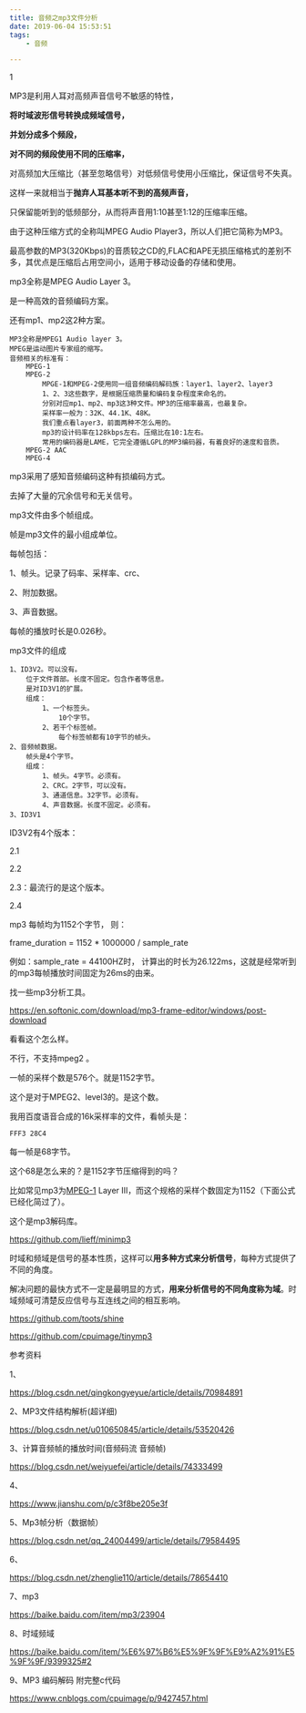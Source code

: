 ```yaml
---
title: 音频之mp3文件分析
date: 2019-06-04 15:53:51
tags:
	- 音频

---
```


1

MP3是利用人耳对高频声音信号不敏感的特性，

**将时域波形信号转换成频域信号，**

**并划分成多个频段，**

**对不同的频段使用不同的压缩率，**

对高频加大压缩比（甚至忽略信号）对低频信号使用小压缩比，保证信号不失真。

这样一来就相当于**抛弃人耳基本听不到的高频声音，**

只保留能听到的低频部分，从而将声音用1∶10甚至1∶12的压缩率压缩。

由于这种压缩方式的全称叫MPEG Audio Player3，所以人们把它简称为MP3。

最高参数的MP3(320Kbps)的音质较之CD的,FLAC和APE无损压缩格式的差别不多，其优点是压缩后占用空间小，适用于移动设备的存储和使用。



mp3全称是MPEG Audio Layer 3。

是一种高效的音频编码方案。

还有mp1、mp2这2种方案。

```
MP3全称是MPEG1 Audio layer 3。
MPEG是运动图片专家组的缩写。
音频相关的标准有：
	MPEG-1
	MPEG-2
		MPGE-1和MPEG-2使用同一组音频编码解码族：layer1、layer2、layer3
		1、2、3这些数字，是根据压缩质量和编码复杂程度来命名的。
		分别对应mp1、mp2、mp3这3种文件。MP3的压缩率最高，也最复杂。
		采样率一般为：32K、44.1K、48K。
		我们重点看layer3，前面两种不怎么用的。
		mp3的设计码率在128kbps左右。压缩比在10:1左右。
		常用的编码器是LAME，它完全遵循LGPL的MP3编码器，有着良好的速度和音质。
	MPEG-2 AAC
	MPEG-4
```



mp3采用了感知音频编码这种有损编码方式。

去掉了大量的冗余信号和无关信号。

mp3文件由多个帧组成。

帧是mp3文件的最小组成单位。



每帧包括：

1、帧头。记录了码率、采样率、crc、

2、附加数据。

3、声音数据。

每帧的播放时长是0.026秒。

mp3文件的组成

```
1、ID3V2。可以没有。
	位于文件首部。长度不固定。包含作者等信息。
	是对ID3V1的扩展。
	组成：
		1、一个标签头。
			10个字节。
		2、若干个标签帧。
			每个标签帧都有10字节的帧头。
2、音频帧数据。
	帧头是4个字节。
	组成：
		1、帧头。4字节。必须有。
		2、CRC。2字节，可以没有。
		3、通道信息。32字节。必须有。
		4、声音数据。长度不固定。必须有。
3、ID3V1
```

ID3V2有4个版本：

2.1

2.2

2.3：最流行的是这个版本。

2.4

mp3 每帧均为1152个字节， 则：

frame_duration = 1152 * 1000000 / sample_rate

例如：sample_rate = 44100HZ时， 计算出的时长为26.122ms，这就是经常听到的mp3每帧播放时间固定为26ms的由来。



找一些mp3分析工具。

https://en.softonic.com/download/mp3-frame-editor/windows/post-download

看看这个怎么样。

不行，不支持mpeg2 。



一帧的采样个数是576个。就是1152字节。

这个是对于MPEG2、level3的。是这个数。

我用百度语音合成的16k采样率的文件，看帧头是：

```
FFF3 28C4
```

每一帧是68字节。

这个68是怎么来的？是1152字节压缩得到的吗？



比如常见mp3为[MPEG-1](https://www.baidu.com/s?wd=MPEG-1&tn=SE_PcZhidaonwhc_ngpagmjz&rsv_dl=gh_pc_zhidao) Layer III，而这个规格的采样个数固定为1152（下面公式已经化简过了）。



这个是mp3解码库。

https://github.com/lieff/minimp3



时域和频域是信号的基本性质，这样可以**用多种方式来分析信号**，每种方式提供了不同的角度。

解决问题的最快方式不一定是最明显的方式，**用来分析信号的不同角度称为域**。时域频域可清楚反应信号与互连线之间的相互影响。





https://github.com/toots/shine

https://github.com/cpuimage/tinymp3





参考资料

1、

https://blog.csdn.net/qingkongyeyue/article/details/70984891

2、MP3文件结构解析(超详细)

https://blog.csdn.net/u010650845/article/details/53520426

3、计算音频帧的播放时间(音频码流 音频帧)

https://blog.csdn.net/weiyuefei/article/details/74333499

4、

https://www.jianshu.com/p/c3f8be205e3f

5、Mp3帧分析（数据帧）

https://blog.csdn.net/qq_24004499/article/details/79584495

6、

https://blog.csdn.net/zhenglie110/article/details/78654410

7、mp3

https://baike.baidu.com/item/mp3/23904

8、时域频域

https://baike.baidu.com/item/%E6%97%B6%E5%9F%9F%E9%A2%91%E5%9F%9F/9399325#2

9、MP3 编码解码 附完整c代码

https://www.cnblogs.com/cpuimage/p/9427457.html